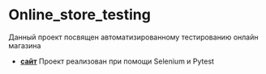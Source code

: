 # Оnline_store_testing
Данный проект посвящен автоматизированному тестированию онлайн магазина
- [**сайт**](https://selenium1py.pythonanywhere.com)
Проект реализован при помощи Selenium и Pytest 
